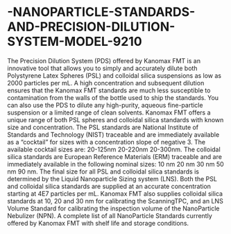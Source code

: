 # -NANOPARTICLE-STANDARDS-AND-PRECISION-DILUTION-SYSTEM-MODEL-9210
The Precision Dilution System (PDS) offered by Kanomax FMT is an innovative tool that allows you to simply and accurately dilute both Polystyrene Latex Spheres (PSL) and colloidal silica suspensions as low as 2000 particles per mL. A high concentration and subsequent dilution ensures that the Kanomax FMT standards are much less susceptible to contamination from the walls of the bottle used to ship the standards. You can also use the PDS to dilute any high-purity, aqueous fine-particle suspension or a limited range of clean solvents.  Kanomax FMT offers a unique range of both PSL spheres and colloidal silica standards with known size and concentration. The PSL standards are National Institute of Standards and Technology (NIST) traceable and are immediately available as a “cocktail” for sizes with a concentration slope of negative 3. The available cocktail sizes are:  20-125nm 20-220nm 20-300nm. The colloidal silica standards are European Reference Materials (ERM) traceable and are immediately available in the following nominal sizes:  10 nm 20 nm 30 nm 50 nm 90 nm. The final size for all PSL and colloidal silica standards is determined by the Liquid Nanoparticle Sizing system (LNS). Both the PSL and colloidal silica standards are supplied at an accurate concentration starting at 4E7 particles per mL. Kanomax FMT also supplies colloidal silica standards at 10, 20 and 30 nm for calibrating the ScanningTPC, and an LNS Volume Standard for calibrating the inspection volume of the NanoParticle Nebulizer (NPN).  A complete list of all NanoParticle Standards currently offered by Kanomax FMT with shelf life and storage conditions.
